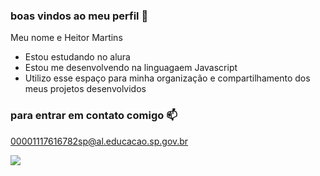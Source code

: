 ###  boas  vindos ao meu perfil 💙

Meu nome e Heitor Martins

-  Estou estudando no alura
-  Estou me desenvolvendo na linguagaem Javascript
-  Utilizo esse espaço para minha organização e compartilhamento dos meus projetos desenvolvidos


### para entrar em contato comigo 📫


00001117616782sp@al.educacao.sp.gov.br

![](https://media1.tenor.com/m/G4u1osi0CUgAAAAC/catman-batman.gif)
